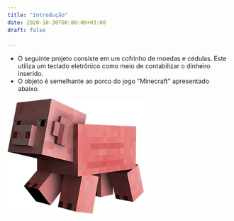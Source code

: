 ```yaml
---
title: "Introdução"
date: 2020-10-30T08:00:00+03:00
draft: false

---
```


* O seguinte projeto consiste em um cofrinho de moedas e cédulas. Este utiliza um teclado eletrônico como meio de contabilizar o dinheiro inserido.
* O objeto é semelhante ao porco do jogo "Minecraft" apresentado abaixo.

![Imagem de Minecraft retirada do Google](docs/api/content/posts/pig-example.png)
